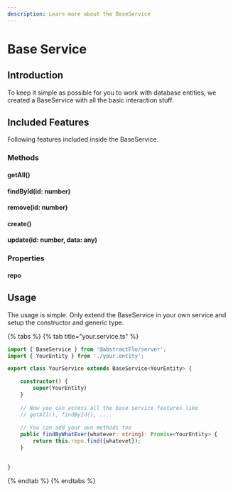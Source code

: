 ```yaml
---
description: Learn more about the BaseService
---
```


# Base Service

## Introduction

To keep it simple as possible for you to work with database entities, we created a BaseService with all the basic interaction stuff.

## Included Features

Following features included inside the BaseService.

### Methods

#### getAll\(\)

#### findById\(id: number\)

#### remove\(id: number\)

#### create\(\)

#### update\(id: number, data: any\)

### Properties

#### repo

## Usage

The usage is simple. Only extend the BaseService in your own service and setup the constructor and generic type.

{% tabs %}
{% tab title="your.service.ts" %}
```typescript
import { BaseService } from '@abstractFlo/server';
import { YourEntity } from './your.entity';

export class YourService extends BaseService<YourEntity> {

    constructor() {
        super(YourEntity)
    }
    
    // Now you can access all the base service features like
    // getAll(), findById(), ....
    
    // You can add your own methods too
    public findByWhatEver(whatever: string): Promise<YourEntity> {
        return this.repo.find({whatevet});
    }
    

}
```
{% endtab %}
{% endtabs %}

